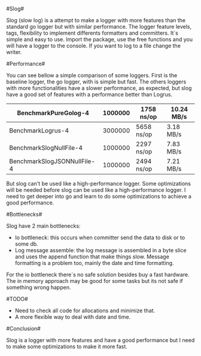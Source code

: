#Slog#

Slog (slow log) is a attempt to make a logger with more features than the standard go logger
but with similar performance. The logger feature levels, tags, flexibility to
implement differents formatters and committers. It´s simple and easy to
use. Import the package, use the free functions and you will have a logger
to the console. If you want to log to a file change the writer.

#Performance#

You can see bellow a simple comparison of some loggers.
First is the baseline logger, the go logger, with is simple but fast.
The others loggers with more functionalities have a slower performance,
as expected, but slog have a good set of features with a performance better
than Logrus.

BenchmarkPureGolog-4|1000000|1758 ns/op|10.24 MB/s
--------------------|-------|----------|-----------
BenchmarkLogrus-4|3000000|5658 ns/op|3.18 MB/s
BenchmarkSlogNullFile-4|1000000|2297 ns/op|7.83 MB/s
BenchmarkSlogJSONNullFile-4|1000000|2494 ns/op|7.21 MB/s

But slog can't be used like a high-performance logger. 
Some optimizations will be needed before slog can be used like a 
high-performance logger. I need to get deeper into go and learn 
to do some optimizations to achieve a good performance.

#Bottlenecks#

Slog have 2 main bottlenecks:

- Io bottleneck: this occurs when committer send the data to disk or to some db.
- Log message assemble: the log message is assembled in a byte slice and uses the append
function that make things slow. Message formatting is a problem too, mainly the
date and time formatting.

For the io bottleneck there´s no safe solution besides buy a fast hardware. The
in memory approach may be good for some tasks but its not safe if something
wrong happen.

#TODO#

- Need to check all code for allocations and minimize that.
- A more flexible way to deal with date and time.

#Conclusion#

Slog is a logger with more features and have a good performance but I need
to make some optimizations to make it more fast.
